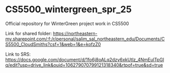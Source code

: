 # CS5500_wintergreen_spr_25
Official repository for WinterGreen project work in CS5500

Link for shared folder: https://northeastern-my.sharepoint.com/:f:/r/personal/salim_sal_northeastern_edu/Documents/CS5500_CloudSmiths?csf=1&web=1&e=kofzZ0

Link to SRS: https://docs.google.com/document/d/1fo6j8oALq2dzy6xkUtlz_4NmEulTpGlq/edit?usp=drive_link&ouid=106279070799121318340&rtpof=true&sd=true
